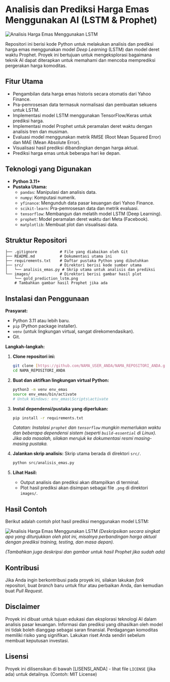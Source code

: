 # Analisis dan Prediksi Harga Emas Menggunakan AI (LSTM & Prophet)

![Analisis Harga Emas Menggunakan LSTM](images/gold_prediction_lstm.png)

Repositori ini berisi kode Python untuk melakukan analisis dan prediksi harga emas menggunakan model *Deep Learning* (LSTM) dan model deret waktu Prophet. Proyek ini bertujuan untuk mengeksplorasi bagaimana teknik AI dapat diterapkan untuk memahami dan mencoba memprediksi pergerakan harga komoditas.

## Fitur Utama

* Pengambilan data harga emas historis secara otomatis dari Yahoo Finance.
* Pra-pemrosesan data termasuk normalisasi dan pembuatan sekuens untuk LSTM.
* Implementasi model LSTM menggunakan TensorFlow/Keras untuk prediksi harga.
* Implementasi model Prophet untuk peramalan deret waktu dengan analisis tren dan musiman.
* Evaluasi model menggunakan metrik RMSE (Root Mean Squared Error) dan MAE (Mean Absolute Error).
* Visualisasi hasil prediksi dibandingkan dengan harga aktual.
* Prediksi harga emas untuk beberapa hari ke depan.

## Teknologi yang Digunakan

* **Python 3.11+**
* **Pustaka Utama:**
    * `pandas`: Manipulasi dan analisis data.
    * `numpy`: Komputasi numerik.
    * `yfinance`: Mengunduh data pasar keuangan dari Yahoo Finance.
    * `scikit-learn`: Pra-pemrosesan data dan metrik evaluasi.
    * `tensorflow`: Membangun dan melatih model LSTM (Deep Learning).
    * `prophet`: Model peramalan deret waktu dari Meta (Facebook).
    * `matplotlib`: Membuat plot dan visualisasi data.

## Struktur Repositori

```
├── .gitignore          # File yang diabaikan oleh Git
├── README.md           # Dokumentasi utama ini
├── requirements.txt    # Daftar pustaka Python yang dibutuhkan
├── src/                # Direktori berisi kode sumber utama
│   └── analisis_emas.py # Skrip utama untuk analisis dan prediksi
└── images/             # Direktori berisi gambar hasil plot
    └── gold_prediction_lstm.png
    # Tambahkan gambar hasil Prophet jika ada
```

## Instalasi dan Penggunaan

**Prasyarat:**

* Python 3.11 atau lebih baru.
* `pip` (Python package installer).
* `venv` (untuk lingkungan virtual, sangat direkomendasikan).
* Git.

**Langkah-langkah:**

1.  **Clone repositori ini:**
    ```bash
    git clone [https://github.com/NAMA_USER_ANDA/NAMA_REPOSITORI_ANDA.git](https://github.com/NAMA_USER_ANDA/NAMA_REPOSITORI_ANDA.git)
    cd NAMA_REPOSITORI_ANDA
    ```

2.  **Buat dan aktifkan lingkungan virtual Python:**
    ```bash
    python3 -m venv env_emas
    source env_emas/bin/activate
    # Untuk Windows: env_emas\Scripts\activate
    ```

3.  **Instal dependensi/pustaka yang diperlukan:**
    ```bash
    pip install -r requirements.txt
    ```
    *Catatan: Instalasi `prophet` dan `tensorflow` mungkin memerlukan waktu dan beberapa dependensi sistem (seperti `build-essential` di Linux). Jika ada masalah, silakan merujuk ke dokumentasi resmi masing-masing pustaka.*

4.  **Jalankan skrip analisis:**
    Skrip utama berada di direktori `src/`.
    ```bash
    python src/analisis_emas.py
    ```

5.  **Lihat Hasil:**
    * Output analisis dan prediksi akan ditampilkan di terminal.
    * Plot hasil prediksi akan disimpan sebagai file `.png` di direktori `images/`.

## Hasil Contoh

Berikut adalah contoh plot hasil prediksi menggunakan model LSTM:

![Analisis Harga Emas Menggunakan LSTM](images/gold_prediction_lstm.png)
*(Deskripsikan secara singkat apa yang ditunjukkan oleh plot ini, misalnya perbandingan harga aktual dengan prediksi training, testing, dan masa depan).*

*(Tambahkan juga deskripsi dan gambar untuk hasil Prophet jika sudah ada)*

## Kontribusi

Jika Anda ingin berkontribusi pada proyek ini, silakan lakukan *fork* repositori, buat *branch* baru untuk fitur atau perbaikan Anda, dan kemudian buat *Pull Request*.

## Disclaimer

Proyek ini dibuat untuk tujuan edukasi dan eksplorasi teknologi AI dalam analisis pasar keuangan. Informasi dan prediksi yang dihasilkan oleh model ini tidak boleh dianggap sebagai saran finansial. Perdagangan komoditas memiliki risiko yang signifikan. Lakukan riset Anda sendiri sebelum membuat keputusan investasi.

## Lisensi

Proyek ini dilisensikan di bawah [LISENSI_ANDA] - lihat file `LICENSE` (jika ada) untuk detailnya. (Contoh: MIT License)
